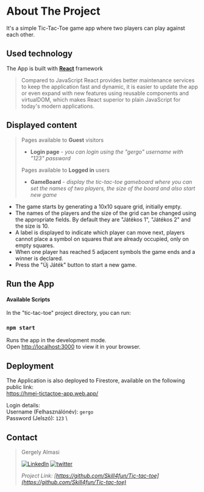 <!-- ABOUT THE PROJECT -->
# About The Project

It's a simple Tic-Tac-Toe game app where two players can play against each other.

## Used technology
The App is built with **[React](https://reactjs.org/)** framework
>
>Compared to JavaScript React provides better maintenance services  to keep the application fast and dynamic, it is easier to update the app or even expand with new features using reusable components and virtualDOM, which makes React superior to plain JavaScript for today's modern applications.

## Displayed content
>Pages available to **Guest** visitors
>* **Login page** - _you can login using the "gergo" username with "123" password_
>
>Pages available to **Logged in** users
>* **GameBoard** - _display the tic-tac-toe gameboard where you can set the names of two players, the size of the board and also start new game_  

 * The game starts by generating a 10x10 square grid, initially empty.
 * The names of the players and the size of the grid can be changed using the appropriate fields. By default they are "Játékos 1", "Játékos 2" and the size is 10.
 * A label is displayed to indicate which player can move next, players cannot place a symbol on squares that are already occupied, only on empty squares.
 * When one player has reached 5 adjacent symbols the game ends and a winner is declared.
 * Press the "Új Játék" button to start a new game.

<!-- CONFIGURATION -->
## Run the App

#### Available Scripts

In the "tic-tac-toe" project directory, you can run:

### `npm start`

Runs the app in the development mode.\
Open [http://localhost:3000](http://localhost:3000) to view it in your browser.


## Deployment

The Application is also deployed to Firestore, available on the following public link:\
https://hmei-tictactoe-app.web.app/

Login details:\
Username (Felhasználónév): `gergo` \
Password (Jelszó): `123` \

<!-- CONTACT -->
## Contact

>Gergely Almasi 
>
>[![LinkedIn][linkedin-shield]][linkedin-url] [![twitter][twitter-shield]][twitter-url] 
>
>_Project Link: [https://github.com/Skill4fun/Tic-tac-toe](https://github.com/Skill4fun/Tic-tac-toe)_  
>
>

<!-- MARKDOWN LINKS & IMAGES -->
[linkedin-shield]: https://img.shields.io/badge/-LinkedIn-black.svg?style=logo=linkedin&colorB=0092cc
[linkedin-url]: https://linkedin.com/in/gergo-almasi
[product-screenshot]: images/screenshot.png
[twitter-shield]: https://img.shields.io/twitter/url?style=social&url=https%3A%2F%2Ftwitter.com%2F
[twitter-url]: https://twitter.com/Skill4fun_